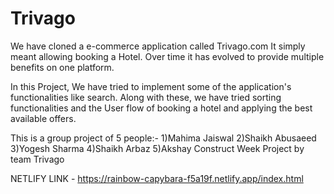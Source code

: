 # Trivago 
We have cloned a e-commerce application called Trivago.com It simply meant allowing booking a Hotel. Over time it has evolved to provide multiple benefits on one platform.

In this Project, We have tried to implement some of the application's functionalities like search. Along with these, we have tried sorting functionalities and the User flow of booking a hotel and applying the best available offers.

This is a group project of 5 people:- 1)Mahima Jaiswal 2)Shaikh Abusaeed 3)Yogesh Sharma 4)Shaikh Arbaz 5)Akshay 
Construct Week Project by team Trivago

NETLIFY LINK - https://rainbow-capybara-f5a19f.netlify.app/index.html


